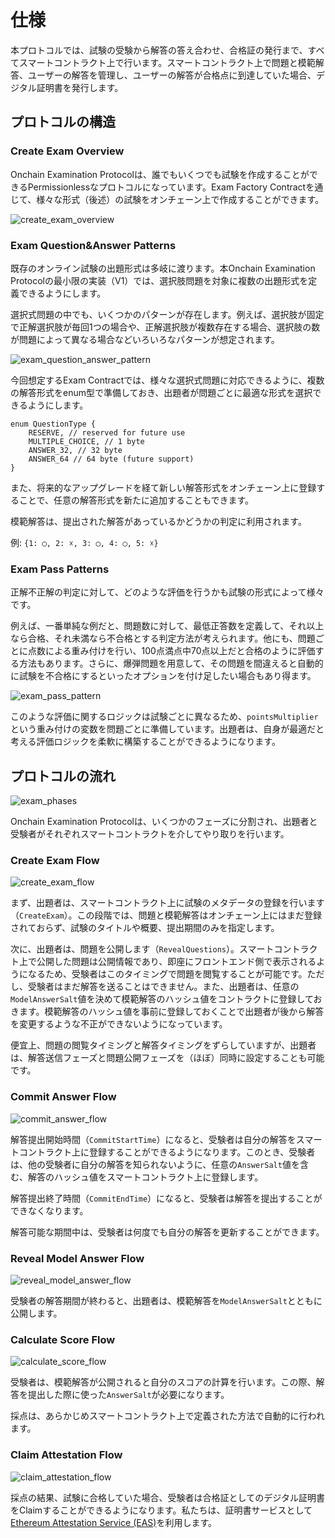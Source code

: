 # 仕様

本プロトコルでは、試験の受験から解答の答え合わせ、合格証の発行まで、すべてスマートコントラクト上で行います。スマートコントラクト上で問題と模範解答、ユーザーの解答を管理し、ユーザーの解答が合格点に到達していた場合、デジタル証明書を発行します。

## プロトコルの構造

### Create Exam Overview

Onchain Examination Protocolは、誰でもいくつでも試験を作成することができるPermissionlessなプロトコルになっています。Exam Factory Contractを通じて、様々な形式（後述）の試験をオンチェーン上で作成することができます。

![create_exam_overview](../images/create_exam_overview.png)

### Exam Question&Answer Patterns

既存のオンライン試験の出題形式は多岐に渡ります。本Onchain Examination Protocolの最小限の実装（V1）では、選択肢問題を対象に複数の出題形式を定義できるようにします。

選択式問題の中でも、いくつかのパターンが存在します。例えば、選択肢が固定で正解選択肢が毎回1つの場合や、正解選択肢が複数存在する場合、選択肢の数が問題によって異なる場合などいろいろなパターンが想定されます。

![exam_question_answer_pattern](../images/exam_question_answer_pattern.png)

今回想定するExam Contractでは、様々な選択式問題に対応できるように、複数の解答形式をenum型で準備しておき、出題者が問題ごとに最適な形式を選択できるようにします。

```solidity
enum QuestionType {
    RESERVE, // reserved for future use
    MULTIPLE_CHOICE, // 1 byte
    ANSWER_32, // 32 byte
    ANSWER_64 // 64 byte (future support)
}
```

また、将来的なアップグレードを経て新しい解答形式をオンチェーン上に登録することで、任意の解答形式を新たに追加することもできます。

模範解答は、提出された解答があっているかどうかの判定に利用されます。

例: `{1: ◯, 2: ☓, 3: ◯, 4: ◯, 5: ☓}`

### Exam Pass Patterns

正解不正解の判定に対して、どのような評価を行うかも試験の形式によって様々です。

例えば、一番単純な例だと、問題数に対して、最低正答数を定義して、それ以上なら合格、それ未満なら不合格とする判定方法が考えられます。他にも、問題ごとに点数による重み付けを行い、100点満点中70点以上だと合格のように評価する方法もあります。さらに、爆弾問題を用意して、その問題を間違えると自動的に試験を不合格にするといったオプションを付け足したい場合もあり得ます。

![exam_pass_pattern](../images/exam_pass_pattern.png)

このような評価に関するロジックは試験ごとに異なるため、`pointsMultiplier`という重み付けの変数を問題ごとに準備しています。出題者は、自身が最適だと考える評価ロジックを柔軟に構築することができるようになります。

## プロトコルの流れ

![exam_phases](../images/exam_phases.png)

Onchain Examination Protocolは、いくつかのフェーズに分割され、出題者と受験者がそれぞれスマートコントラクトを介してやり取りを行います。

### Create Exam Flow

![create_exam_flow](../images/create_exam_flow.png)

まず、出題者は、スマートコントラクト上に試験のメタデータの登録を行います（`CreateExam`）。この段階では、問題と模範解答はオンチェーン上にはまだ登録されておらず、試験のタイトルや概要、提出期間のみを指定します。

次に、出題者は、問題を公開します（`RevealQuestions`）。スマートコントラクト上で公開した問題は公開情報であり、即座にフロントエンド側で表示されるようになるため、受験者はこのタイミングで問題を閲覧することが可能です。ただし、受験者はまだ解答を送ることはできません。また、出題者は、任意の`ModelAnswerSalt`値を決めて模範解答のハッシュ値をコントラクトに登録しておきます。模範解答のハッシュ値を事前に登録しておくことで出題者が後から解答を変更するような不正ができないようになっています。

便宜上、問題の閲覧タイミングと解答タイミングをずらしていますが、出題者は、解答送信フェーズと問題公開フェーズを（ほぼ）同時に設定することも可能です。


### Commit Answer Flow

![commit_answer_flow](../images/commit_answer_flow.png)


解答提出開始時間（`CommitStartTime`）になると、受験者は自分の解答をスマートコントラクト上に登録することができるようになります。このとき、受験者は、他の受験者に自分の解答を知られないように、任意の`AnswerSalt`値を含む、解答のハッシュ値をスマートコントラクト上に登録します。

解答提出終了時間（`CommitEndTime`）になると、受験者は解答を提出することができなくなります。

解答可能な期間中は、受験者は何度でも自分の解答を更新することができます。

### Reveal Model Answer Flow

![reveal_model_answer_flow](../images/reveal_model_answer_flow.png)


受験者の解答期間が終わると、出題者は、模範解答を`ModelAnswerSalt`とともに公開します。

### Calculate Score Flow

![calculate_score_flow](../images/calculate_score_flow.png)


受験者は、模範解答が公開されると自分のスコアの計算を行います。この際、解答を提出した際に使った`AnswerSalt`が必要になります。

採点は、あらかじめスマートコントラクト上で定義された方法で自動的に行われます。

### Claim Attestation Flow

![claim_attestation_flow](../images/claim_attestation_flow.png)


採点の結果、試験に合格していた場合、受験者は合格証としてのデジタル証明書をClaimすることができるようになります。私たちは、証明書サービスとして[Ethereum Attestation Service (EAS)](https://attest.org/)を利用します。
